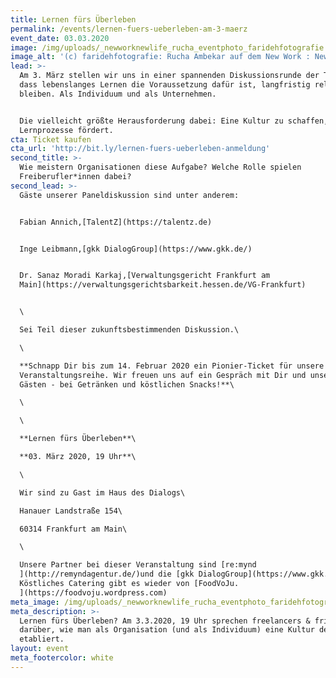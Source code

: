 ```yaml
---
title: Lernen fürs Überleben
permalink: /events/lernen-fuers-ueberleben-am-3-maerz
event_date: 03.03.2020
image: /img/uploads/_newworknewlife_rucha_eventphoto_faridehfotografie.jpg
image_alt: '(c) faridehfotografie: Rucha Ambekar auf dem New Work : New Life Event'
lead: >-
  Am 3. März stellen wir uns in einer spannenden Diskussionsrunde der Tatsache,
  dass lebenslanges Lernen die Voraussetzung dafür ist, langfristig relevant zu
  bleiben. Als Individuum und als Unternehmen. 


  Die vielleicht größte Herausforderung dabei: Eine Kultur zu schaffen, die
  Lernprozesse fördert.
cta: Ticket kaufen
cta_url: 'http://bit.ly/lernen-fuers-ueberleben-anmeldung'
second_title: >-
  Wie meistern Organisationen diese Aufgabe? Welche Rolle spielen
  Freiberufler*innen dabei?
second_lead: >-
  Gäste unserer Paneldiskussion sind unter anderem: 


  Fabian Annich,[TalentZ](https://talentz.de)


  Inge Leibmann,[gkk DialogGroup](https://www.gkk.de/)


  Dr. Sanaz Moradi Karkaj,[Verwaltungsgericht Frankfurt am
  Main](https://verwaltungsgerichtsbarkeit.hessen.de/VG-Frankfurt)


  \

  Sei Teil dieser zukunftsbestimmenden Diskussion.\

  \

  **Schnapp Dir bis zum 14. Februar 2020 ein Pionier-Ticket für unsere neue
  Veranstaltungsreihe. Wir freuen uns auf ein Gespräch mit Dir und unseren
  Gästen - bei Getränken und köstlichen Snacks!**\

  \

  \

  **Lernen fürs Überleben**\

  **03. März 2020, 19 Uhr**\

  \

  Wir sind zu Gast im Haus des Dialogs\

  Hanauer Landstraße 154\

  60314 Frankfurt am Main\

  \

  Unsere Partner bei dieser Veranstaltung sind [re:mynd
  ](http://remyndagentur.de/)und die [gkk DialogGroup](https://www.gkk.de/).
  Köstliches Catering gibt es wieder von [FoodVoJu.
  ](https://foodvoju.wordpress.com)
meta_image: /img/uploads/_newworknewlife_rucha_eventphoto_faridehfotografie.jpg
meta_description: >-
  Lernen fürs Überleben? Am 3.3.2020, 19 Uhr sprechen freelancers & friends
  darüber, wie man als Organisation (und als Individuum) eine Kultur des Lernens
  etabliert.
layout: event
meta_footercolor: white
---
```


